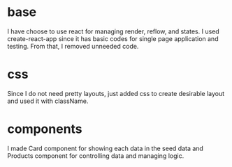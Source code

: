 # base
I have choose to use react for managing render, reflow, and states. 
I used create-react-app since it has basic codes for single page application and testing. From that, I removed unneeded code. 

# css
Since I do not need pretty layouts, just added css to create desirable layout and used it with className. 

# components
I made Card component for showing each data in the seed data and Products component for controlling data and managing logic.
